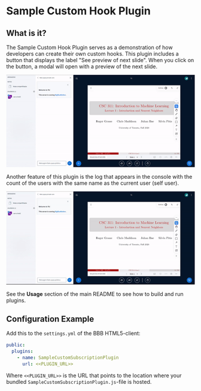 # Sample Custom Hook Plugin

## What is it?

The Sample Custom Hook Plugin serves as a demonstration of how developers can create their own custom hooks. This plugin includes a button that displays the label "See preview of next slide". When you click on the button, a modal will open with a preview of the next slide. 

![Gif of plugin demo](./public/assets/plugin-hook-presentation.gif)

Another feature of this plugin is the log that appears in the console with the count of the users with the same name as the current user (self user).

![Gif of plugin demo](./public/assets/plugin-hook-user.gif)

See the **Usage** section of the main README to see how to build and run plugins.

## Configuration Example

Add this to the `settings.yml` of the BBB HTML5-client:

```yaml
public:
  plugins:
    - name: SampleCustomSubscriptionPlugin
      url: <<PLUGIN_URL>>
```

Where `<<PLUGIN_URL>>` is the URL that points to the location where your bundled `SampleCustomSubscriptionPlugin.js`-file is hosted.
